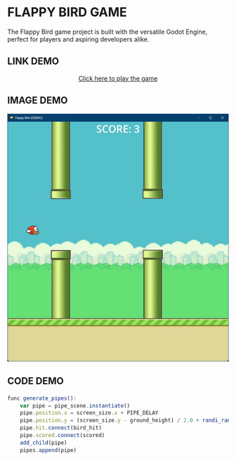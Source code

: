 # FLAPPY BIRD GAME
The Flappy Bird game project is built with the versatile Godot Engine, perfect for players and aspiring developers alike.

## LINK DEMO
<div align='center'>

[Click here to play the game](https://tynab.github.io/Flappy-Bird/build)

</div>

## IMAGE DEMO
<p align='center'>
<img src='pic/0.jpg'></img>
</p>

## CODE DEMO
```js
func generate_pipes():
	var pipe = pipe_scene.instantiate()
	pipe.position.x = screen_size.x + PIPE_DELAY
	pipe.position.y = (screen_size.y - ground_height) / 2.0 + randi_range(-PIPE_RANGE, PIPE_RANGE)
	pipe.hit.connect(bird_hit)
	pipe.scored.connect(scored)
	add_child(pipe)
	pipes.append(pipe)
```

